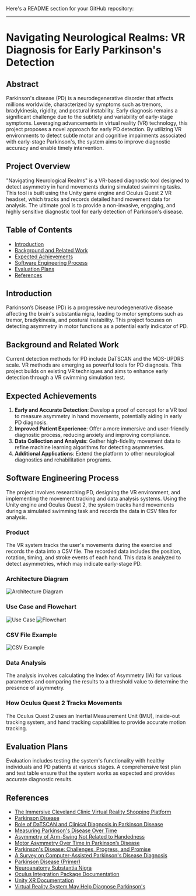 Here's a README section for your GitHub repository:

---

# Navigating Neurological Realms: VR Diagnosis for Early Parkinson's Detection

## Abstract
Parkinson's disease (PD) is a neurodegenerative disorder that affects millions worldwide, characterized by symptoms such as tremors, bradykinesia, rigidity, and postural instability. Early diagnosis remains a significant challenge due to the subtlety and variability of early-stage symptoms. Leveraging advancements in virtual reality (VR) technology, this project proposes a novel approach for early PD detection. By utilizing VR environments to detect subtle motor and cognitive impairments associated with early-stage Parkinson's, the system aims to improve diagnostic accuracy and enable timely intervention.

## Project Overview
"Navigating Neurological Realms" is a VR-based diagnostic tool designed to detect asymmetry in hand movements during simulated swimming tasks. This tool is built using the Unity game engine and Oculus Quest 2 VR headset, which tracks and records detailed hand movement data for analysis. The ultimate goal is to provide a non-invasive, engaging, and highly sensitive diagnostic tool for early detection of Parkinson's disease.

## Table of Contents
- [Introduction](#introduction)
- [Background and Related Work](#background-and-related-work)
- [Expected Achievements](#expected-achievements)
- [Software Engineering Process](#software-engineering-process)
- [Evaluation Plans](#evaluation-plans)
- [References](#references)

## Introduction
Parkinson’s Disease (PD) is a progressive neurodegenerative disease affecting the brain's substantia nigra, leading to motor symptoms such as tremor, bradykinesia, and postural instability. This project focuses on detecting asymmetry in motor functions as a potential early indicator of PD.

## Background and Related Work
Current detection methods for PD include DaTSCAN and the MDS-UPDRS scale. VR methods are emerging as powerful tools for PD diagnosis. This project builds on existing VR techniques and aims to enhance early detection through a VR swimming simulation test.

## Expected Achievements
1. **Early and Accurate Detection**: Develop a proof of concept for a VR tool to measure asymmetry in hand movements, potentially aiding in early PD diagnosis.
2. **Improved Patient Experience**: Offer a more immersive and user-friendly diagnostic process, reducing anxiety and improving compliance.
3. **Data Collection and Analysis**: Gather high-fidelity movement data to refine machine learning algorithms for detecting asymmetries.
4. **Additional Applications**: Extend the platform to other neurological diagnostics and rehabilitation programs.

## Software Engineering Process
The project involves researching PD, designing the VR environment, and implementing the movement tracking and data analysis systems. Using the Unity engine and Oculus Quest 2, the system tracks hand movements during a simulated swimming task and records the data in CSV files for analysis.

### Product
The VR system tracks the user's movements during the exercise and records the data into a CSV file. The recorded data includes the position, rotation, timing, and stroke events of each hand. This data is analyzed to detect asymmetries, which may indicate early-stage PD.

### Architecture Diagram
![Architecture Diagram](link-to-architecture-diagram)

### Use Case and Flowchart
![Use Case](link-to-use-case)
![Flowchart](link-to-flowchart)

### CSV File Example
![CSV Example](link-to-csv-example)

### Data Analysis
The analysis involves calculating the Index of Asymmetry (IA) for various parameters and comparing the results to a threshold value to determine the presence of asymmetry.

### How Oculus Quest 2 Tracks Movements
The Oculus Quest 2 uses an Inertial Measurement Unit (IMU), inside-out tracking system, and hand tracking capabilities to provide accurate motion tracking.

## Evaluation Plans
Evaluation includes testing the system's functionality with healthy individuals and PD patients at various stages. A comprehensive test plan and test table ensure that the system works as expected and provides accurate diagnostic results.

## References
- [The Immersive Cleveland Clinic Virtual Reality Shopping Platform](https://www.jove.com/t/63978/the-immersive-cleveland-clinic-virtual-reality-shopping-platform-for)
- [Parkinson Disease](https://pubmed.ncbi.nlm.nih.gov/27243427/)
- [Role of DaTSCAN and Clinical Diagnosis in Parkinson Disease](https://www.neurology.org/doi/abs/10.1212/WNL.0b013e318248e520)
- [Measuring Parkinson's Disease Over Time](https://movementdisorders.onlinelibrary.wiley.com/doi/full/10.1002/mds.27790)
- [Asymmetry of Arm-Swing Not Related to Handedness](https://www.sciencedirect.com/science/article/pii/S0966636207001361)
- [Motor Asymmetry Over Time in Parkinson’s Disease](https://www.sciencedirect.com/science/article/pii/S0022510X18303125)
- [Parkinson's Disease: Challenges, Progress, and Promise](https://www.ninds.nih.gov/current-research/focus-disorders/parkinsons-disease-research/parkinsons-disease-challenges-progress-and-promise)
- [A Survey on Computer-Assisted Parkinson's Disease Diagnosis](https://www.sciencedirect.com/science/article/pii/S0933365717305663)
- [Parkinson Disease (Primer)](https://sci-hub.se/https://www.nature.com/articles/nrdp201713)
- [Neuroanatomy Substantia Nigra](https://www.ncbi.nlm.nih.gov/books/NBK536995/)
- [Oculus Integration Package Documentation](https://developer.oculus.com/documentation/unity/)
- [Unity XR Documentation](https://docs.unity3d.com/ScriptReference/XR.CommonUsages.html)
- [Virtual Reality System May Help Diagnose Parkinson's](https://parkinsonsnewstoday.com/news/virtual-reality-system-may-help-diagnose-parkinsons/)

